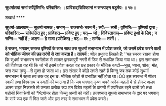 **सुधर्मालयां सभां सर्वैर्वृष्णिभि: परिवारित: ।** **प्राविशद्यन्निविष्टानां न सन्त्यङ्ग षडूर्मय: ॥ १७॥** 

शब्दार्थ **** 

**सुधर्मा-आलयाम्—** **सुधर्मा नामक** **; सभाम्—** **राजसभो-भवन में** **; सर्वै:—** **सभी** **; वृष्णिभि:—** **वृष्णियों द्वारा** **; परिवारित:—** **सश्मिलित हुए** **; प्राविशत्—** **प्रविष्ट हुए** **; यत्—** **जो** **; निविस्तानाम्—** **प्रविष्ट हुओं के लिए** **; न सन्ति—** **नहीं हैं** **; अङ्ग—** **हे राजा** **(परीक्षित)** **; षट्—** **छ:** **; ऊर्मय:—** **तरंगें।** **.** 

**हे राजन्, भगवान् समस्त वृष्णियों के साथ साथ उस सुधर्मा सभाभवन में प्रवेश करते, जो** **उसमें प्रवेश करने वालों को भौतिक जीवन की छह तरंगों से रक्षा करता है।** **तात्पर्य :** श्रील प्रभुपाद लिखते हैं: ''यह स्मरण रखना होगा कि सुधर्मा सभाभवन स्वर्गलोक से लाकर द्वारकापुरी नगरी में फिर से स्थापित किया गया था। इस सभाभवन की विशेषता यह थी कि जो भी इसमें प्रवेश करता वह छह प्रकार के भौतिक कष्टों—भूख, प्यास, शोक, मोह, जरा तथा मृत्यु—से मुक्त हो जाता था। इस संसार में कोड़े लगते रहते हैं किन्तु जब तक कोई सुधर्मा सभाभवन में रहता तब तक वह इन छ: भौतिक कोड़ों से प्रभावित नहीं होता था।ÓÓ इस सश्बन्ध में श्रीधर स्वामी तथा विश्वनाथ चक्रवर्ती की व्यालया है कि जब भगवान् कृष्ण अपने अनेक महलों में से होकर अलग अलग बाहर निकलते तो उनका प्रत्येक रूप उन विशेष महलों के प्रांगणों में उपस्थित रहने वालों को तथा पड़ोसी निवासियों को ²ष्टिगोचर होता किन्तु अन्यों को नहीं। तत्पश्चात् सुधर्मा सभाभवन के द्वार पर भगवान् के सारे रूप एक में मिल जाते और इस तरह वे सभाभवन में प्रवेश करते।  